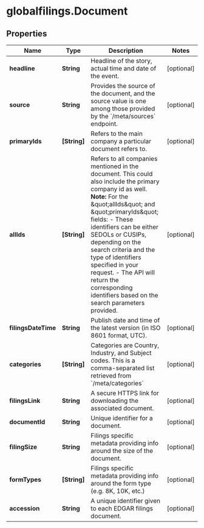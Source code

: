 # globalfilings.Document

## Properties

Name | Type | Description | Notes
------------ | ------------- | ------------- | -------------
**headline** | **String** | Headline of the story, actual time and date of the event. | [optional] 
**source** | **String** | Provides the source of the document, and the source value is one among those provided by the &#x60;/meta/sources&#x60; endpoint. | [optional] 
**primaryIds** | **[String]** | Refers to the main company a particular document refers to. | [optional] 
**allIds** | **[String]** | Refers to all companies mentioned in the document. This could also include the primary company id as well.   **Note:** For the \&quot;allIds\&quot; and \&quot;primaryIds\&quot; fields:   - These identifiers can be either SEDOLs or CUSIPs, depending on the search criteria and the type of identifiers specified in your request.   - The API will return the corresponding identifiers based on the search parameters provided. | [optional] 
**filingsDateTime** | **String** | Publish date and time of the latest version (in ISO 8601 format, UTC). | [optional] 
**categories** | **[String]** | Categories are Country, Industry, and Subject codes. This is a comma-separated list retrieved from &#x60;/meta/categories&#x60; | [optional] 
**filingsLink** | **String** | A secure HTTPS link for downloading the associated document. | [optional] 
**documentId** | **String** | Unique identifier for a document. | [optional] 
**filingSize** | **String** | Filings specific metadata providing info around the size of the document. | [optional] 
**formTypes** | **[String]** | Filings specific metadata providing info around the form type (e.g. 8K, 10K, etc.) | [optional] 
**accession** | **String** | A unique identifier given to each EDGAR filings document. | [optional] 


